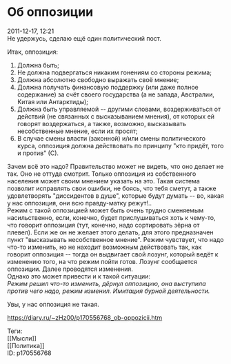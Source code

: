 Об оппозиции
=============

   
 2011-12-17, 12:21   
  Не удержусь, сделаю ещё один политический пост.   
   
 Итак, оппозиция:   
 1. Должна быть;   
 2. Не должна подвергаться никаким гонениям со стороны режима;   
 3. Должна абсолютно свободно выражать своё мнение;   
 4. Должна получать финансовую поддержку (или даже полное содержание) за счёт своего государства (а не запада, Австралии, Китая или Антарктиды);   
 5. Должна быть управляемой -- другими словами, воздерживаться от действий (не связанных с высказыванием мнения), от которых ей говорят воздержаться, а также, возможно, высказывать несобственные мнение, если их просят;   
 6. В случае смены власти (законной) и/или смены политического курса, оппозиция должна действовать по принципу "кто придёт, того и против" (С).   
   
 Зачем всё это надо? Правительство может не видеть, что оно делает не так. Оно не оттуда смотрит. Только оппозиция из собственного населения может своим мнением указать на это. Такая система позволит исправлять свои ошибки, не боясь, что тебя сметут, а также удовлетворять "диссидентов в душе", которые будут думать -- во, какая у нас оппозиция, они всю правду-матку режут!..   
 Режим с такой оппозицией может быть очень трудно сменяемым насильственно, если, конечно, будет прислушиваться хоть к чему-то, что говорит оппозиция (тут, конечно, надо сортировать зёрна от плевел). Если же он не желает этого делать, для этого предназначен пункт "высказывать несобственное мнение". Режим чувствует, что надо что-то изменить, но не находит возможным действовать так, как говорит оппозиция -- тогда он выдвигает свой лозунг, который ведёт к изменению того, на что режим пойти готов. Лозунг сообщается оппозиции. Далее проводятся изменения.   
 Однако это может привести и к такой ситуации:   
  *Режим решил что-то изменить, дёрнул оппозицию, она выступила против чего надо, режим изменил. Имитация бурной деятельности.*    
   
 Увы, у нас оппозиция не такая.   
    
 <https://diary.ru/~zHz00/p170556768_ob-oppozicii.htm>   
   
 Теги:   
 [[Мысли]]   
 [[Политика]]   
 ID: p170556768
